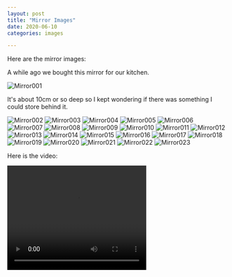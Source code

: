```yaml
---
layout: post
title: "Mirror Images"
date: 2020-06-10
categories: images

---
```


Here are the mirror images:

A while ago we bought this mirror for our kitchen.  

![Mirror001](/assets/images/Mirror001.jpg)

It's about 10cm or so deep so I kept wondering if there was something I could store behind it.  

![Mirror002](/assets/images/Mirror002.jpg)
![Mirror003](/assets/images/Mirror003.jpg)
![Mirror004](/assets/images/Mirror004.jpg)
![Mirror005](/assets/images/Mirror005.jpg)
![Mirror006](/assets/images/Mirror006.jpg)
![Mirror007](/assets/images/Mirror007.jpg)
![Mirror008](/assets/images/Mirror008.jpg)
![Mirror009](/assets/images/Mirror009.jpg)
![Mirror010](/assets/images/Mirror010.jpg)
![Mirror011](/assets/images/Mirror011.jpg)
![Mirror012](/assets/images/Mirror012.jpg)
![Mirror013](/assets/images/Mirror013.jpg)
![Mirror014](/assets/images/Mirror014.jpg)
![Mirror015](/assets/images/Mirror015.jpg)
![Mirror016](/assets/images/Mirror016.jpg)
![Mirror017](/assets/images/Mirror017.jpg)
![Mirror018](/assets/images/Mirror018.jpg)
![Mirror019](/assets/images/Mirror019.jpg)
![Mirror020](/assets/images/Mirror020.jpg)
![Mirror021](/assets/images/Mirror021.jpg)
![Mirror022](/assets/images/Mirror022.jpg)
![Mirror023](/assets/images/Mirror023.jpg)

Here is the video:

<video width="320" height="240" controls>
  <source src="/assets/Mirror024.mp4" type="video/mp4">
  Your browser does NOT support the video tag.
</video>
